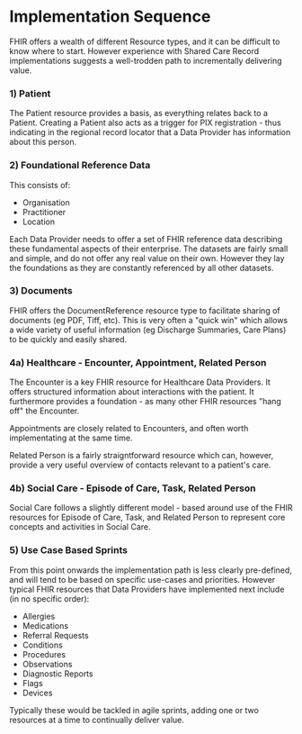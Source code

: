 # **Implementation Sequence**

FHIR offers a wealth of different Resource types, and it can be difficult to know where to start. However experience with Shared Care Record implementations suggests a well-trodden path to incrementally delivering value.

### **1) Patient**

 The Patient resource provides a basis, as everything relates back to a Patient. Creating a Patient also acts as a trigger for PIX registration - thus indicating in the regional record locator that a Data Provider has information about this person.

### **2) Foundational Reference Data**

This consists of:

 - Organisation
 - Practitioner
 - Location

 Each Data Provider needs to offer a set of FHIR reference data describing these fundamental aspects of their enterprise. The datasets are fairly small and simple, and do not offer any real value on their own. However they lay the foundations as they are constantly referenced by all other datasets.

### **3) Documents**

FHIR offers the DocumentReference resource type to facilitate sharing of documents (eg PDF, Tiff, etc). This is very often a "quick win" which allows a wide variety of useful information (eg Discharge Summaries, Care Plans) to be quickly and easily shared.


### **4a) Healthcare - Encounter, Appointment, Related Person**

 The Encounter is a key FHIR resource for Healthcare Data Providers. It offers structured information about interactions with the patient. It furthermore provides a foundation - as many other FHIR resources "hang off" the Encounter.

 Appointments are closely related to Encounters, and often worth implementating at the same time.

 Related Person is a fairly straigntforward resource which can, however, provide a very useful overview of contacts relevant to a patient's care.


### **4b) Social Care - Episode of Care, Task, Related Person**

Social Care follows a slightly different model - based around use of the FHIR resources for Episode of Care, Task, and Related Person to represent core concepts and activities in Social Care.

### **5) Use Case Based Sprints**
From this point onwards the implementation path is less clearly pre-defined, and will tend to be based on specific use-cases and priorities. However typical FHIR resources that Data Providers have implemented next include (in no specific order):
 - Allergies
 - Medications
 - Referral Requests
 - Conditions
 - Procedures
 - Observations
 - Diagnostic Reports
 - Flags
 - Devices

Typically these would be tackled in agile sprints, adding one or two resources at a time to continually deliver value.

